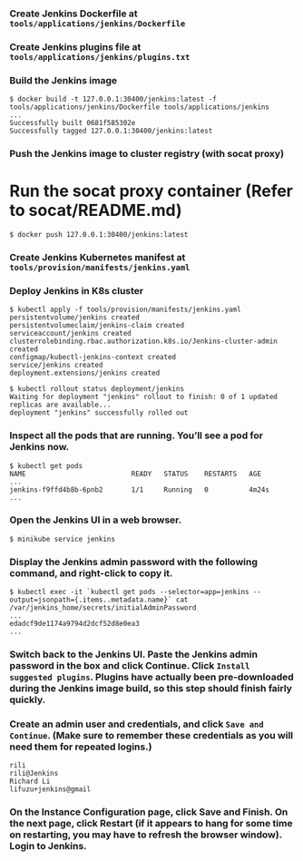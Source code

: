 
### Create Jenkins Dockerfile at `tools/applications/jenkins/Dockerfile`

### Create Jenkins plugins file at `tools/applications/jenkins/plugins.txt`

### Build the Jenkins image
```
$ docker build -t 127.0.0.1:30400/jenkins:latest -f tools/applications/jenkins/Dockerfile tools/applications/jenkins
...
Successfully built 0681f585302e
Successfully tagged 127.0.0.1:30400/jenkins:latest
```

### Push the Jenkins image to cluster registry (with socat proxy)
# Run the socat proxy container (Refer to socat/README.md)
```
$ docker push 127.0.0.1:30400/jenkins:latest
```

### Create Jenkins Kubernetes manifest at `tools/provision/manifests/jenkins.yaml`

### Deploy Jenkins in K8s cluster
```
$ kubectl apply -f tools/provision/manifests/jenkins.yaml
persistentvolume/jenkins created
persistentvolumeclaim/jenkins-claim created
serviceaccount/jenkins created
clusterrolebinding.rbac.authorization.k8s.io/Jenkins-cluster-admin created
configmap/kubectl-jenkins-context created
service/jenkins created
deployment.extensions/jenkins created

$ kubectl rollout status deployment/jenkins
Waiting for deployment "jenkins" rollout to finish: 0 of 1 updated replicas are available...
deployment "jenkins" successfully rolled out
```

### Inspect all the pods that are running. You’ll see a pod for Jenkins now.
```
$ kubectl get pods
NAME                          READY   STATUS    RESTARTS   AGE
...
jenkins-f9ffd4b8b-6pnb2       1/1     Running   0          4m24s
...
```

### Open the Jenkins UI in a web browser.
```
$ minikube service jenkins
```

### Display the Jenkins admin password with the following command, and right-click to copy it.
```
$ kubectl exec -it `kubectl get pods --selector=app=jenkins --output=jsonpath={.items..metadata.name}` cat /var/jenkins_home/secrets/initialAdminPassword
...
edadcf9de1174a9794d2dcf52d8e0ea3
...
```

### Switch back to the Jenkins UI. Paste the Jenkins admin password in the box and click Continue. Click `Install suggested plugins`. Plugins have actually been pre-downloaded during the Jenkins image build, so this step should finish fairly quickly.

### Create an admin user and credentials, and click `Save and Continue`. (Make sure to remember these credentials as you will need them for repeated logins.)
```
rili
rili@Jenkins
Richard Li
lifuzu+jenkins@gmail
```

### On the Instance Configuration page, click Save and Finish. On the next page, click Restart (if it appears to hang for some time on restarting, you may have to refresh the browser window). Login to Jenkins.

###